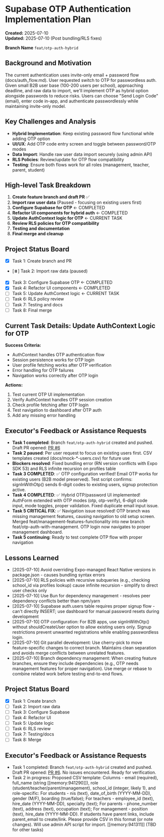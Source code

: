 # Supabase OTP Authentication Implementation Plan

**Created:** 2025-07-10  
**Updated:** 2025-07-10 (Post bundling/RLS fixes)

**Branch Name**
`feat/otp-auth-hybrid`

## Background and Motivation
The current authentication uses invite-only email + password flow (docs/auth_flow.md). User requested switch to OTP for passwordless auth. Given small B2B user base (100-200 users per school), approaching deadline, and raw data to import, we'll implement OTP as hybrid option alongside passwords to reduce risks. Users can choose "Send Login Code" (email), enter code in-app, and authenticate passwordlessly while maintaining invite-only model.

## Key Challenges and Analysis
- **Hybrid Implementation**: Keep existing password flow functional while adding OTP option
- **UI/UX**: Add OTP code entry screen and toggle between password/OTP modes
- **Data Import**: Handle raw user data import securely (using admin API)
- **RLS Policies**: Review/update for OTP flow compatibility
- **Testing**: Ensure both flows work for all roles (management, teacher, parent, student)

## High-level Task Breakdown
1. **Create feature branch and draft PR** ✅
2. **Import raw user data** (Paused - focusing on existing users first)
3. **Configure Supabase for OTP** ← COMPLETED
4. **Refactor UI components for hybrid auth** ← COMPLETED
5. **Update AuthContext logic for OTP** ← CURRENT TASK
6. **Review RLS policies for OTP compatibility**
7. **Testing and documentation**
8. **Final merge and cleanup**

## Project Status Board  
- [x] Task 1: Create branch and PR
- [⏸️] Task 2: Import raw data (paused)
- [x] Task 3: Configure Supabase OTP ← COMPLETED
- [x] Task 4: Refactor UI components ← COMPLETED
- [ ] Task 5: Update AuthContext logic ← CURRENT TASK
- [ ] Task 6: RLS policy review
- [ ] Task 7: Testing and docs
- [ ] Task 8: Final merge

## Current Task Details: Update AuthContext Logic for OTP

**Success Criteria:**
- AuthContext handles OTP authentication flow
- Session persistence works for OTP login
- User profile fetching works after OTP verification
- Error handling for OTP failures
- Navigation works correctly after OTP login

**Actions:**
1. Test current OTP UI implementation
2. Verify AuthContext handles OTP session creation
3. Check profile fetching after OTP login
4. Test navigation to dashboard after OTP auth
5. Add any missing error handling

## Executor's Feedback or Assistance Requests  
- **Task 1 completed**: Branch `feat/otp-auth-hybrid` created and pushed. Draft PR opened: [PR #6](https://github.com/ramdhanhdy/MadraXis/pull/6)
- **Task 2 paused**: Per user request to focus on existing users first. CSV templates created (docs/mock-*-users.csv) for future use
- **Blockers resolved**: Fixed bundling error (RN version conflicts with Expo SDK 53) and RLS infinite recursion on profiles table
- **Task 3 COMPLETED**: ✅ OTP configuration verified! Email OTP works for existing users (B2B model preserved). Test script confirms: signInWithOtp() sends 6-digit codes to existing users, signup protection active.
- **Task 4 COMPLETED**: ✅ Hybrid OTP/password UI implemented! AuthForm extended with OTP modes (otp, otp-verify), 6-digit code input, mode toggles, proper validation. Fixed duplicate email input issue.
- **Task 5 CRITICAL FIX**: ✅ Navigation issue resolved! OTP branch was missing management features, causing navigation to old setup screen. Merged feat/management-features-functionality into new branch feat/otp-auth-with-management. OTP login now navigates to proper management dashboard.
- **Task 5 continuing**: Ready to test complete OTP flow with proper navigation

## Lessons Learned
- [2025-07-10] Avoid overriding Expo-managed React Native versions in package.json - causes bundling syntax errors
- [2025-07-10] RLS policies with recursive subqueries (e.g., checking school_id via profiles lookup) cause infinite recursion - simplify to direct user checks only
- [2025-07-10] Use Bun for dependency management - resolves peer dependency conflicts better than npm/yarn
- [2025-07-10] Supabase auth.users table requires proper signup flow - can't directly INSERT; use dashboard for manual password resets during development
- [2025-07-10] OTP configuration: For B2B apps, use signInWithOtp() without shouldCreateUser option to allow existing users only. Signup restrictions prevent unwanted registrations while enabling passwordless login.
- [2025-07-10] Git parallel development: Use cherry-pick to move feature-specific changes to correct branch. Maintains clean separation and avoids merge conflicts between unrelated features.
- [2025-07-10] Branch dependency management: When creating feature branches, ensure they include dependencies (e.g., OTP needs management features for proper navigation). Use merge or rebase to combine related work before testing end-to-end flows.

## Project Status Board  
- [x] Task 1: Create branch  
- [ ] Task 2: Import raw data  
- [ ] Task 3: Configure Supabase  
- [ ] Task 4: Refactor UI  
- [ ] Task 5: Update logic  
- [ ] Task 6: RLS review  
- [ ] Task 7: Testing/docs  
- [ ] Task 8: Merge  

## Executor's Feedback or Assistance Requests  
- Task 1 completed: Branch `feat/otp-auth-hybrid` created and pushed. Draft PR opened: [PR #6](https://github.com/ramdhanhdy/MadraXis/pull/6). No issues encountered. Ready for verification.  
- Task 2 in progress: Proposed CSV template: Columns - email (required), full_name (string [[memory:941290]]), role (student/teacher/parent/management), school_id (integer, likely 1), and role-specific: For students - nis (text), date_of_birth (YYYY-MM-DD), gender (M/F), boarding (true/false); For teachers - employee_id (text), hire_date (YYYY-MM-DD), specialty (text); For parents - phone_number (text), address (text), occupation (text); For management - position (text), hire_date (YYYY-MM-DD). If students have parent links, include parent_email to create/link. Please provide CSV in this format (or note changes). Will use admin API script for import. [[memory:941311]]
(TBD for other tasks) 